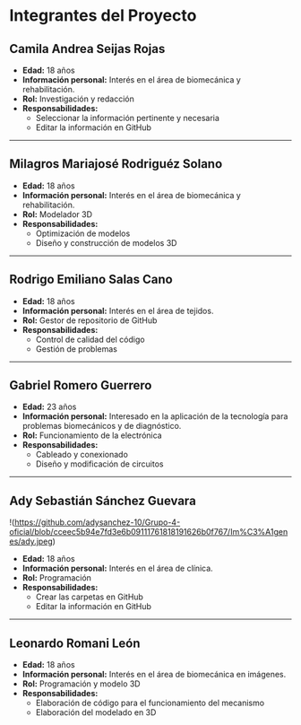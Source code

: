 # Integrantes del Proyecto

## Camila Andrea Seijas Rojas
- **Edad:** 18 años  
- **Información personal:** Interés en el área de biomecánica y rehabilitación.  
- **Rol:** Investigación y redacción  
- **Responsabilidades:**
  - Seleccionar la información pertinente y necesaria  
  - Editar la información en GitHub  

---

## Milagros Mariajosé Rodriguéz Solano
- **Edad:** 18 años  
- **Información personal:** Interés en el área de biomecánica y rehabilitación.  
- **Rol:** Modelador 3D  
- **Responsabilidades:**
  - Optimización de modelos  
  - Diseño y construcción de modelos 3D  

---

## Rodrigo Emiliano Salas Cano
- **Edad:** 18 años  
- **Información personal:** Interés en el área de tejidos.  
- **Rol:** Gestor de repositorio de GitHub  
- **Responsabilidades:**
  - Control de calidad del código  
  - Gestión de problemas  

---

## Gabriel Romero Guerrero
- **Edad:** 23 años  
- **Información personal:** Interesado en la aplicación de la tecnología para problemas biomecánicos y de diagnóstico.  
- **Rol:** Funcionamiento de la electrónica  
- **Responsabilidades:**
  - Cableado y conexionado  
  - Diseño y modificación de circuitos  

---

## Ady Sebastián Sánchez Guevara
!(https://github.com/adysanchez-10/Grupo-4-oficial/blob/cceec5b94e7fd3e6b09111761818191626b0f767/Im%C3%A1genes/ady.jpeg)
- **Edad:** 18 años  
- **Información personal:** Interés en el área de clínica.  
- **Rol:** Programación  
- **Responsabilidades:**
  - Crear las carpetas en GitHub  
  - Editar la información en GitHub  

---

## Leonardo Romani León
- **Edad:** 18 años  
- **Información personal:** Interés en el área de biomecánica en imágenes.  
- **Rol:** Programación y modelo 3D  
- **Responsabilidades:**
  - Elaboración de código para el funcionamiento del mecanismo  
  - Elaboración del modelado en 3D  

